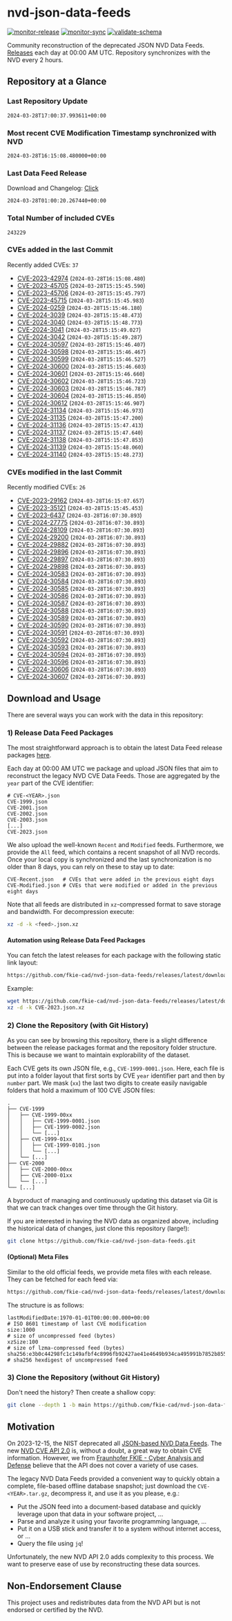 # nvd-json-data-feeds

[![monitor-release](https://github.com/fkie-cad/nvd-json-data-feeds/actions/workflows/monitor_release.yml/badge.svg)](https://github.com/fkie-cad/nvd-json-data-feeds/actions/workflows/monitor_release.yml)
[![monitor-sync](https://github.com/fkie-cad/nvd-json-data-feeds/actions/workflows/monitor_sync.yml/badge.svg)](https://github.com/fkie-cad/nvd-json-data-feeds/actions/workflows/monitor_sync.yml)
[![validate-schema](https://github.com/fkie-cad/nvd-json-data-feeds/actions/workflows/validate_schema.yml/badge.svg)](https://github.com/fkie-cad/nvd-json-data-feeds/actions/workflows/validate_schema.yml)

Community reconstruction of the deprecated JSON NVD Data Feeds.
[Releases](https://github.com/fkie-cad/nvd-json-data-feeds/releases/latest) each day at 00:00 AM UTC.
Repository synchronizes with the NVD every 2 hours.

## Repository at a Glance

### Last Repository Update

```plain
2024-03-28T17:00:37.993611+00:00
```

### Most recent CVE Modification Timestamp synchronized with NVD

```plain
2024-03-28T16:15:08.480000+00:00
```

### Last Data Feed Release

Download and Changelog: [Click](https://github.com/fkie-cad/nvd-json-data-feeds/releases/latest)

```plain
2024-03-28T01:00:20.267440+00:00
```

### Total Number of included CVEs

```plain
243229
```

### CVEs added in the last Commit

Recently added CVEs: `37`

- [CVE-2023-42974](CVE-2023/CVE-2023-429xx/CVE-2023-42974.json) (`2024-03-28T16:15:08.480`)
- [CVE-2023-45705](CVE-2023/CVE-2023-457xx/CVE-2023-45705.json) (`2024-03-28T15:15:45.590`)
- [CVE-2023-45706](CVE-2023/CVE-2023-457xx/CVE-2023-45706.json) (`2024-03-28T15:15:45.797`)
- [CVE-2023-45715](CVE-2023/CVE-2023-457xx/CVE-2023-45715.json) (`2024-03-28T15:15:45.983`)
- [CVE-2024-0259](CVE-2024/CVE-2024-02xx/CVE-2024-0259.json) (`2024-03-28T15:15:46.180`)
- [CVE-2024-3039](CVE-2024/CVE-2024-30xx/CVE-2024-3039.json) (`2024-03-28T15:15:48.473`)
- [CVE-2024-3040](CVE-2024/CVE-2024-30xx/CVE-2024-3040.json) (`2024-03-28T15:15:48.773`)
- [CVE-2024-3041](CVE-2024/CVE-2024-30xx/CVE-2024-3041.json) (`2024-03-28T15:15:49.027`)
- [CVE-2024-3042](CVE-2024/CVE-2024-30xx/CVE-2024-3042.json) (`2024-03-28T15:15:49.287`)
- [CVE-2024-30597](CVE-2024/CVE-2024-305xx/CVE-2024-30597.json) (`2024-03-28T15:15:46.407`)
- [CVE-2024-30598](CVE-2024/CVE-2024-305xx/CVE-2024-30598.json) (`2024-03-28T15:15:46.467`)
- [CVE-2024-30599](CVE-2024/CVE-2024-305xx/CVE-2024-30599.json) (`2024-03-28T15:15:46.527`)
- [CVE-2024-30600](CVE-2024/CVE-2024-306xx/CVE-2024-30600.json) (`2024-03-28T15:15:46.603`)
- [CVE-2024-30601](CVE-2024/CVE-2024-306xx/CVE-2024-30601.json) (`2024-03-28T15:15:46.660`)
- [CVE-2024-30602](CVE-2024/CVE-2024-306xx/CVE-2024-30602.json) (`2024-03-28T15:15:46.723`)
- [CVE-2024-30603](CVE-2024/CVE-2024-306xx/CVE-2024-30603.json) (`2024-03-28T15:15:46.787`)
- [CVE-2024-30604](CVE-2024/CVE-2024-306xx/CVE-2024-30604.json) (`2024-03-28T15:15:46.850`)
- [CVE-2024-30612](CVE-2024/CVE-2024-306xx/CVE-2024-30612.json) (`2024-03-28T15:15:46.907`)
- [CVE-2024-31134](CVE-2024/CVE-2024-311xx/CVE-2024-31134.json) (`2024-03-28T15:15:46.973`)
- [CVE-2024-31135](CVE-2024/CVE-2024-311xx/CVE-2024-31135.json) (`2024-03-28T15:15:47.200`)
- [CVE-2024-31136](CVE-2024/CVE-2024-311xx/CVE-2024-31136.json) (`2024-03-28T15:15:47.413`)
- [CVE-2024-31137](CVE-2024/CVE-2024-311xx/CVE-2024-31137.json) (`2024-03-28T15:15:47.640`)
- [CVE-2024-31138](CVE-2024/CVE-2024-311xx/CVE-2024-31138.json) (`2024-03-28T15:15:47.853`)
- [CVE-2024-31139](CVE-2024/CVE-2024-311xx/CVE-2024-31139.json) (`2024-03-28T15:15:48.060`)
- [CVE-2024-31140](CVE-2024/CVE-2024-311xx/CVE-2024-31140.json) (`2024-03-28T15:15:48.273`)


### CVEs modified in the last Commit

Recently modified CVEs: `26`

- [CVE-2023-29162](CVE-2023/CVE-2023-291xx/CVE-2023-29162.json) (`2024-03-28T16:15:07.657`)
- [CVE-2023-35121](CVE-2023/CVE-2023-351xx/CVE-2023-35121.json) (`2024-03-28T15:15:45.453`)
- [CVE-2023-6437](CVE-2023/CVE-2023-64xx/CVE-2023-6437.json) (`2024-03-28T16:07:30.893`)
- [CVE-2024-27775](CVE-2024/CVE-2024-277xx/CVE-2024-27775.json) (`2024-03-28T16:07:30.893`)
- [CVE-2024-28109](CVE-2024/CVE-2024-281xx/CVE-2024-28109.json) (`2024-03-28T16:07:30.893`)
- [CVE-2024-29200](CVE-2024/CVE-2024-292xx/CVE-2024-29200.json) (`2024-03-28T16:07:30.893`)
- [CVE-2024-29882](CVE-2024/CVE-2024-298xx/CVE-2024-29882.json) (`2024-03-28T16:07:30.893`)
- [CVE-2024-29896](CVE-2024/CVE-2024-298xx/CVE-2024-29896.json) (`2024-03-28T16:07:30.893`)
- [CVE-2024-29897](CVE-2024/CVE-2024-298xx/CVE-2024-29897.json) (`2024-03-28T16:07:30.893`)
- [CVE-2024-29898](CVE-2024/CVE-2024-298xx/CVE-2024-29898.json) (`2024-03-28T16:07:30.893`)
- [CVE-2024-30583](CVE-2024/CVE-2024-305xx/CVE-2024-30583.json) (`2024-03-28T16:07:30.893`)
- [CVE-2024-30584](CVE-2024/CVE-2024-305xx/CVE-2024-30584.json) (`2024-03-28T16:07:30.893`)
- [CVE-2024-30585](CVE-2024/CVE-2024-305xx/CVE-2024-30585.json) (`2024-03-28T16:07:30.893`)
- [CVE-2024-30586](CVE-2024/CVE-2024-305xx/CVE-2024-30586.json) (`2024-03-28T16:07:30.893`)
- [CVE-2024-30587](CVE-2024/CVE-2024-305xx/CVE-2024-30587.json) (`2024-03-28T16:07:30.893`)
- [CVE-2024-30588](CVE-2024/CVE-2024-305xx/CVE-2024-30588.json) (`2024-03-28T16:07:30.893`)
- [CVE-2024-30589](CVE-2024/CVE-2024-305xx/CVE-2024-30589.json) (`2024-03-28T16:07:30.893`)
- [CVE-2024-30590](CVE-2024/CVE-2024-305xx/CVE-2024-30590.json) (`2024-03-28T16:07:30.893`)
- [CVE-2024-30591](CVE-2024/CVE-2024-305xx/CVE-2024-30591.json) (`2024-03-28T16:07:30.893`)
- [CVE-2024-30592](CVE-2024/CVE-2024-305xx/CVE-2024-30592.json) (`2024-03-28T16:07:30.893`)
- [CVE-2024-30593](CVE-2024/CVE-2024-305xx/CVE-2024-30593.json) (`2024-03-28T16:07:30.893`)
- [CVE-2024-30594](CVE-2024/CVE-2024-305xx/CVE-2024-30594.json) (`2024-03-28T16:07:30.893`)
- [CVE-2024-30596](CVE-2024/CVE-2024-305xx/CVE-2024-30596.json) (`2024-03-28T16:07:30.893`)
- [CVE-2024-30606](CVE-2024/CVE-2024-306xx/CVE-2024-30606.json) (`2024-03-28T16:07:30.893`)
- [CVE-2024-30607](CVE-2024/CVE-2024-306xx/CVE-2024-30607.json) (`2024-03-28T16:07:30.893`)


## Download and Usage

There are several ways you can work with the data in this repository:

### 1) Release Data Feed Packages

The most straightforward approach is to obtain the latest Data Feed release packages [here](https://github.com/fkie-cad/nvd-json-data-feeds/releases/latest).

Each day at 00:00 AM UTC we package and upload JSON files that aim to reconstruct the legacy NVD CVE Data Feeds.
Those are aggregated by the `year` part of the CVE identifier:

```
# CVE-<YEAR>.json
CVE-1999.json
CVE-2001.json
CVE-2002.json
CVE-2003.json
[...]
CVE-2023.json
```

We also upload the well-known `Recent` and `Modified` feeds.
Furthermore, we provide the `All` feed, which contains a recent snapshot of all NVD records.
Once your local copy is synchronized and the last synchronization is no older than 8 days, you can rely on these to stay up to date:

```plain
CVE-Recent.json   # CVEs that were added in the previous eight days
CVE-Modified.json # CVEs that were modified or added in the previous eight days
```

Note that all feeds are distributed in `xz`-compressed format to save storage and bandwidth.
For decompression execute:

```sh
xz -d -k <feed>.json.xz
```

#### Automation using Release Data Feed Packages

You can fetch the latest releases for each package with the following static link layout:

```sh
https://github.com/fkie-cad/nvd-json-data-feeds/releases/latest/download/CVE-<YEAR>.json.xz
```

Example:

```sh
wget https://github.com/fkie-cad/nvd-json-data-feeds/releases/latest/download/CVE-2023.json.xz
xz -d -k CVE-2023.json.xz
```

### 2) Clone the Repository (with Git History)

As you can see by browsing this repository, there is a slight difference between the release packages format and the repository folder structure.
This is because we want to maintain explorability of the dataset.

Each CVE gets its own JSON file, e.g., `CVE-1999-0001.json`.
Here, each file is put into a folder layout that first sorts by CVE `year` identifier part and then by `number` part.
We mask (`xx`) the last two digits to create easily navigable folders that hold a maximum of 100 CVE JSON files:

```plain
.
├── CVE-1999
│   ├── CVE-1999-00xx
│   │   ├── CVE-1999-0001.json
│   │   ├── CVE-1999-0002.json
│   │   └── [...]
│   ├── CVE-1999-01xx
│   │   ├── CVE-1999-0101.json
│   │   └── [...]
│   └── [...]
├── CVE-2000
│   ├── CVE-2000-00xx
│   ├── CVE-2000-01xx
│   └── [...]
└── [...]
```

A byproduct of managing and continuously updating this dataset via Git is that we can track changes over time through the Git history.

If you are interested in having the NVD data as organized above, including the historical data of changes, just clone this repository (large!):

```sh
git clone https://github.com/fkie-cad/nvd-json-data-feeds.git
```

#### (Optional) Meta Files

Similar to the old official feeds, we provide meta files with each release. They can be fetched for each feed via:

```sh
https://github.com/fkie-cad/nvd-json-data-feeds/releases/latest/download/CVE-<YEAR>.meta
```

The structure is as follows:

```plain
lastModifiedDate:1970-01-01T00:00:00.000+00:00                          # ISO 8601 timestamp of last CVE modification
size:1000                                                               # size of uncompressed feed (bytes)
xzSize:100                                                              # size of lzma-compressed feed (bytes)
sha256:e3b0c44298fc1c149afbf4c8996fb92427ae41e4649b934ca495991b7852b855 # sha256 hexdigest of uncompressed feed
```

### 3) Clone the Repository (without Git History)

Don't need the history? Then create a shallow copy:

```sh
git clone --depth 1 -b main https://github.com/fkie-cad/nvd-json-data-feeds.git
```

## Motivation

On 2023-12-15, the NIST deprecated all [JSON-based NVD Data Feeds](https://nvd.nist.gov/vuln/data-feeds#divRetirementBanner-1).
The new [NVD CVE API 2.0](https://nvd.nist.gov/developers/vulnerabilities) is, without a doubt, a great way to obtain CVE information.
However, we from [Fraunhofer FKIE - Cyber Analysis and Defense](https://www.fkie.fraunhofer.de/en/departments/cad.html) believe that the API does not cover a variety of use cases.

The legacy NVD Data Feeds provided a convenient way to quickly obtain a complete, file-based offline database snapshot; just download the `CVE-<YEAR>.tar.gz`, decompress it, and use it as you please, e.g.:

- Put the JSON feed into a document-based database and quickly leverage upon that data in your software project, ...
- Parse and analyze it using your favorite programming language, ...
- Put it on a USB stick and transfer it to a system without internet access, or ...
- Query the file using `jq`!

Unfortunately, the new NVD API 2.0 adds complexity to this process.
We want to preserve ease of use by reconstructing these data sources.

## Non-Endorsement Clause

This project uses and redistributes data from the NVD API but is not endorsed or certified by the NVD.